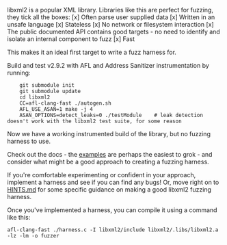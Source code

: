 libxml2 is a popular XML library. Libraries like this are perfect for fuzzing, they tick all the boxes:
 [x] Often parse user supplied data
 [x] Written in an unsafe language
 [x] Stateless
 [x] No network or filesystem interaction
 [x] The public documented API contains good targets - no need to identify and isolate an internal component to fuzz
 [x] Fast

This makes it an ideal first target to write a fuzz harness for.

Build and test v2.9.2 with AFL and Address Sanitizer instrumentation by running:
```shell
    git submodule init
    git submodule update
    cd libxml2
    CC=afl-clang-fast ./autogen.sh
    AFL_USE_ASAN=1 make -j 4
    ASAN_OPTIONS=detect_leaks=0 ./testModule    # leak detection doesn't work with the libxml2 test suite, for some reason
```
Now we have a working instrumented build of the library, but no fuzzing harness to use.

Check out the docs - the [examples](http://xmlsoft.org/examples/index.html) are perhaps the easiest to grok - and consider what might be a good approach to creating a fuzzing harness.

If you're comfortable experimenting or confident in your approach, implement a harness and see if you can find any bugs! Or, move right on to [HINTS.md](./HINTS.md) for some specific guidance on making a good libxml2 fuzzing harness.

Once you've implemented a harness, you can compile it using a command like this:

    afl-clang-fast ./harness.c -I libxml2/include libxml2/.libs/libxml2.a -lz -lm -o fuzzer